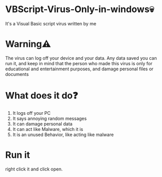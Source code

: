 # VBScript-Virus-Only-in-windows💀
It's a Visual Basic script virus written by me
# Warning⚠️
The virus can log off your device and your data. Any data saved you can run it, and keep in mind that the person who made this virus is only for educational and entertainment 
 purposes, and damage personal files or documents
 # What does it do❓
 1. It logs off your PC
 2. It says annoying random messages
 3. It can damage personal data
 4. It can act like Malware, which it is
 5. It is an unused Behavior, like acting like malware
# Run it
right click it and click open.
